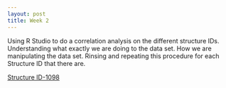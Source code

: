 ```yaml
---
layout: post
title: Week 2
---
```


Using R Studio to do a correlation analysis on the different structure IDs. Understanding what exactly we are doing to the data set. How we are manipulating the data set. Rinsing and repeating this procedure for each Structure ID that there are. 

[Structure ID-1098](Structure-1098.html)
